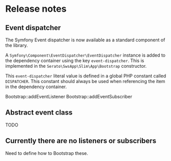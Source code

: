 # Release notes

## Event dispatcher

The Symfony Event dispatcher is now available as a standard component of the library.

A `Symfony\Component\EventDispatcher\EventDispatcher` instance is added to the dependency container using the key `event-dispatcher`.
This is implemented in the `Serato\SwsApp\Slim\App\Bootstrap` constructor.

This `event-dispatcher` literal value is defined in a global PHP constant called `DISPATCHER`. This constant
should always be used when referencing the item in the dependency container.

Bootstrap::addEventListener
Bootstrap::addEventSubscriber

## Abstract event class

TODO

## Currently there are no listeners or subscribers

Need to define how to Bootstrap these.
